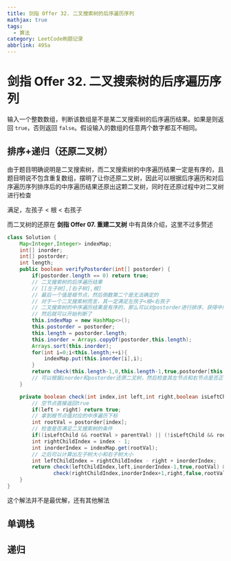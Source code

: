 ```yaml
---
title: 剑指 Offer 32. 二叉搜索树的后序遍历序列
mathjax: true
tags:
  - 算法
category: LeetCode刷题记录
abbrlink: 495a
---
```

# 剑指 Offer 32. 二叉搜索树的后序遍历序列

输入一个整数数组，判断该数组是不是某二叉搜索树的后序遍历结果。如果是则返回 `true`，否则返回 `false`。假设输入的数组的任意两个数字都互不相同。

<!-- more -->

## 排序+递归（还原二叉树）

由于题目明确说明是二叉搜索树，而二叉搜索树的中序遍历结果一定是有序的，且题目明说不包含重复数组，摆明了让你还原二叉树，因此可以根据后序遍历和对后序遍历序列排序后的中序遍历结果还原出这颗二叉树，同时在还原过程中对二叉树进行检查

满足，左孩子 < 根 < 右孩子

而二叉树的还原在 **剑指 Offer 07. 重建二叉树** 中有具体介绍，这里不过多赘述

```java
class Solution {
    Map<Integer,Integer> indexMap;
    int[] inorder;
    int[] postorder;
    int length;
    public boolean verifyPostorder(int[] postorder) {
        if(postorder.length == 0) return true;
        // 二叉搜索树的后序遍历结果
        // [[左子树],[右子树],根]
        // 最后一个值是根节点，然后倒数第二个是无法确定的
        // 对于一个二叉搜索树而言，其一定满足左孩子<根<右孩子
        // 二叉搜索树的中序遍历结果是有序的，那么可以对postorder进行排序，获得中序遍历结果
        // 然后就可以开始判断了
        this.indexMap = new HashMap<>();
        this.postorder = postorder;
        this.length = postorder.length;
        this.inorder = Arrays.copyOf(postorder,this.length);
        Arrays.sort(this.inorder);
        for(int i=0;i<this.length;++i){
            indexMap.put(this.inorder[i],i);
        }
        return check(this.length-1,0,this.length-1,true,postorder[this.length-1]+1);
        // 可以根据inorder和postorder还原二叉树，然后检查其左节点和右节点是否正确
    }

    private boolean check(int index,int left,int right,boolean isLeftChild,int parentVal){
        // 空节点直接返回true
        if(left > right) return true;
        // 拿到根节点值对应的中序遍历下标
        int rootVal = postorder[index];
      	// 检查是否满足二叉搜索树的条件
        if((isLeftChild && rootVal > parentVal) || (!isLeftChild && rootVal < parentVal)) return false;
        int rightChildIndex = index - 1;
        int inorderIndex = indexMap.get(rootVal);
        // 之后可以计算出左子树大小和右子树大小
        int leftChildIndex = rightChildIndex - right + inorderIndex;
        return check(leftChildIndex,left,inorderIndex-1,true,rootVal) &&
               check(rightChildIndex,inorderIndex+1,right,false,rootVal); 
    }
}
```

这个解法并不是最优解，还有其他解法

## 单调栈

## 递归

